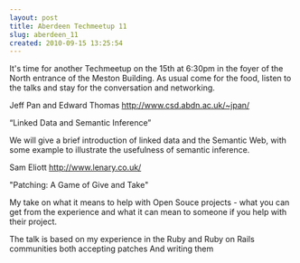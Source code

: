 ```yaml
---
layout: post
title: Aberdeen Techmeetup 11
slug: aberdeen_11
created: 2010-09-15 13:25:54
---
```


It's time for another Techmeetup on the 15th at 6:30pm in the foyer of the North entrance of the Meston Building. As usual come for the food, listen to the talks and stay for the conversation and networking.

Jeff Pan and Edward Thomas
http://www.csd.abdn.ac.uk/~jpan/

“Linked Data and Semantic Inference”

We will give a brief introduction of linked data and the Semantic Web, with some example to illustrate the usefulness of semantic inference.

Sam Eliott
http://www.lenary.co.uk/

"Patching: A Game of Give and Take"

My take on what it means to help with Open Souce projects - what you
can get from the experience and what it can mean to someone if you
help with their project.

The talk is based on my experience in the Ruby and Ruby on Rails
communities both accepting patches And writing them